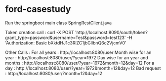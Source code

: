 # ford-casestudy

Run the springboot main class SpringRestClient.java


Token creation call :
curl -X POST 'http://localhost:8090/oauth/token?grant_type=password&username=Test&password=test123' -H 'Authorization: Basic bXktdHJ1c3RlZC1jbGllbnQ6c2VjcmV0' 

Other Calls :
  For all years : 
    http://localhost:8080/user
  Month wise for an year : 
    http://localhost:8080/user/?year=1972
  Day wise for an year and months : 
    http://localhost:8080/user/?year=1972&month=12&day=12
  For a day : 
    http://localhost:8080/user/?year=1972&month=12&day=12
  Bad request : 
    http://localhost:8080/user/?month=12&day=12
